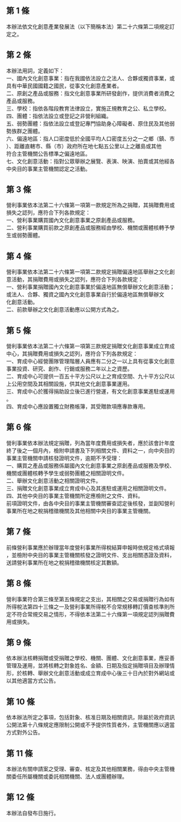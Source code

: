 第 1 條
-------
本辦法依文化創意產業發展法（以下簡稱本法）第二十六條第二項規定訂  
定之。

第 2 條
-------
本辦法用詞，定義如下：  
一、國內文化創意事業：指在我國依法設立之法人、合夥或獨資事業，或  
    具有中華民國國籍之國民，從事文化創意產業者。  
二、原創之產品或服務：指文化創意事業所研發創作，提供消費者消費之  
    產品或服務。  
三、學校：指依各階段教育法律設立，實施正規教育之公、私立學校。  
四、團體：指依法設立或登記之非營利組織。  
五、弱勢團體：指依法設立或登記專門協助身心障礙者、原住民及其他弱  
    勢族群之團體。  
六、偏遠地區：指人口密度低於全國平均人口密度五分之一之鄉（鎮、市  
    ）、距離直轄市、縣（市）政府所在地七點五公里以上之離島或其他  
    符合主管機關公告標準之偏遠地區。  
七、文化創意活動：指對公眾舉辦之展覽、表演、映演、拍賣或其他經各  
    中央目的事業主管機關認定之活動。

第 3 條
-------
營利事業依本法第二十六條第一項第一款規定所為之捐贈，其捐贈費用或  
損失之認列，應符合下列各款規定：  
一、營利事業購買國內文化創意事業之原創產品或服務。  
二、營利事業購買前款之原創產品或服務經由學校、機關或團體核轉予學  
    生或弱勢團體。

第 4 條
-------
營利事業依本法第二十六條第一項第二款規定捐贈偏遠地區舉辦之文化創  
意活動，其捐贈費用或損失之認列，應符合下列各款規定：  
一、營利事業捐贈國內文化創意事業於偏遠地區無償舉辦文化創意活動；  
    或法人、合夥、獨資之國內文化創意事業自行於偏遠地區無償舉辦文  
    化創意活動。  
二、前款舉辦之文化創意活動應以公開方式為之。

第 5 條
-------
營利事業依本法第二十六條第一項第三款規定捐贈文化創意事業成立育成  
中心，其捐贈費用或損失之認列，應符合下列各款規定：  
一、育成中心經營團隊管理階層人員應有二分之一以上具有從事文化創意  
    事業投資、研究、創作、行銷或服務二年以上之資歷。  
二、育成中心可提供一百五十平方公尺以上之育成空間、九十平方公尺以  
    上公用空間及其相關設施，供其他文化創意事業運用。  
三、育成中心於獲得捐助設立後已進行營運，有文化創意事業進駐或運用  
    。  
四、育成中心應設置獨立財務帳簿，其受贈款項應專款專用。

第 6 條
-------
營利事業依本辦法規定捐贈，列為當年度費用或損失者，應於該會計年度  
終了後之一個月內，檢附申請書及下列相關文件、資料之一，向中央目的  
事業主管機關申請核發證明文件，逾期不予受理：  
一、購買之產品或服務係屬國內文化創意事業之原創產品或服務及學校、  
    機關或團體核轉予學生或弱勢團體之相關證明文件。  
二、舉辦文化創意活動之相關證明文件。  
三、捐贈文化創意事業成立育成中心及其進駐或運用之相關證明文件。  
四、其他中央目的事業主管機關所定應檢附之文件、資料。  
前項證明文件，由各中央目的事業主管機關審查認定後核發，並副知營利  
事業所在地之稅捐稽徵機關及其他相關中央目的事業主管機關。

第 7 條
-------
前條營利事業應於辦理當年度營利事業所得稅結算申報時依規定格式填報  
，並檢附中央目的事業主管機關核發之證明文件、支出相關憑證及資料，  
送請營利事業所在地之稅捐稽徵機關核定其數額。

第 8 條
-------
營利事業符合第三條至第五條規定之支出，其相關之交易或捐贈行為如有  
所得稅法第四十三條之一及營利事業所得稅不合常規移轉訂價查核準則所  
定不符合常規交易之情形，不得依本法第二十六條第一項規定認列捐贈費  
用或損失。

第 9 條
-------
依本辦法核轉捐贈或受捐贈之學校、機關、團體、文化創意事業，應妥善  
管理及運用，並將核轉之對象姓名、金額、日期及指定捐贈項目及辦理情  
形，於核轉、舉辦文化創意活動或成立育成中心後三十日內於對外網站或  
以其他適當方式公告。

第 10 條
--------
依本辦法所定之事項，包括對象、核准日期及相關資訊，除屬於政府資訊  
公開法第十八條規定應限制公開或不予提供性質者外，主管機關應以適當  
方式對外公告。

第 11 條
--------
本辦法有關申請案之受理、審查、核定及其他相關業務，得由中央主管機  
關委任所屬機關或委託相關機關、法人或團體辦理。

第 12 條
--------
本辦法自發布日施行。

